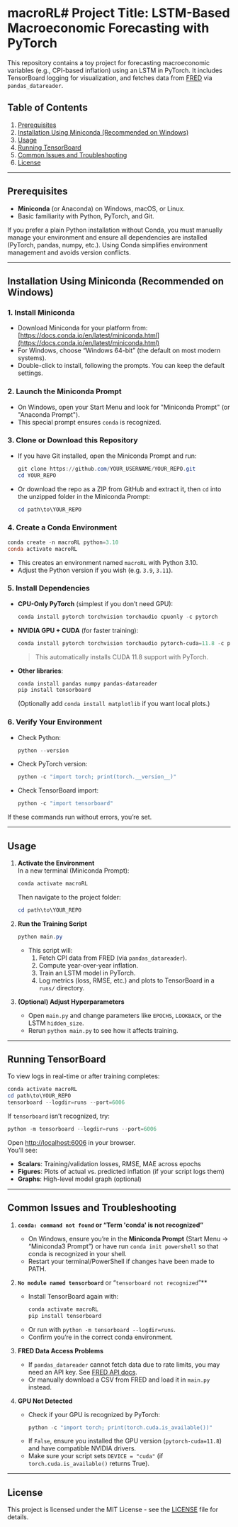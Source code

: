# macroRL# Project Title: LSTM-Based Macroeconomic Forecasting with PyTorch

This repository contains a toy project for forecasting macroeconomic variables (e.g., CPI-based inflation) using an LSTM in PyTorch. It includes TensorBoard logging for visualization, and fetches data from [FRED](https://fred.stlouisfed.org/) via `pandas_datareader`.

## Table of Contents
1. [Prerequisites](#prerequisites)
2. [Installation Using Miniconda (Recommended on Windows)](#installation-using-miniconda-recommended-on-windows)
3. [Usage](#usage)
4. [Running TensorBoard](#running-tensorboard)
5. [Common Issues and Troubleshooting](#common-issues-and-troubleshooting)
6. [License](#license)

---

## Prerequisites

- **Miniconda** (or Anaconda) on Windows, macOS, or Linux.
- Basic familiarity with Python, PyTorch, and Git.

If you prefer a plain Python installation without Conda, you must manually manage your environment and ensure all dependencies are installed (PyTorch, pandas, numpy, etc.). Using Conda simplifies environment management and avoids version conflicts.

---

## Installation Using Miniconda (Recommended on Windows)

### 1. Install Miniconda

- Download Miniconda for your platform from:  
  [https://docs.conda.io/en/latest/miniconda.html](https://docs.conda.io/en/latest/miniconda.html)
- For Windows, choose “Windows 64-bit” (the default on most modern systems).
- Double-click to install, following the prompts. You can keep the default settings.

### 2. Launch the Miniconda Prompt

- On Windows, open your Start Menu and look for "Miniconda Prompt" (or "Anaconda Prompt").
- This special prompt ensures `conda` is recognized.

### 3. Clone or Download this Repository

- If you have Git installed, open the Miniconda Prompt and run:
  ```powershell
  git clone https://github.com/YOUR_USERNAME/YOUR_REPO.git
  cd YOUR_REPO
  ```
- Or download the repo as a ZIP from GitHub and extract it, then `cd` into the unzipped folder in the Miniconda Prompt:
  ```powershell
  cd path\to\YOUR_REPO
  ```

### 4. Create a Conda Environment

```powershell
conda create -n macroRL python=3.10
conda activate macroRL
```
- This creates an environment named `macroRL` with Python 3.10.  
- Adjust the Python version if you wish (e.g. `3.9`, `3.11`).

### 5. Install Dependencies

- **CPU-Only PyTorch** (simplest if you don’t need GPU):
  ```powershell
  conda install pytorch torchvision torchaudio cpuonly -c pytorch
  ```

- **NVIDIA GPU + CUDA** (for faster training):
  ```powershell
  conda install pytorch torchvision torchaudio pytorch-cuda=11.8 -c pytorch -c nvidia
  ```
  > This automatically installs CUDA 11.8 support with PyTorch.

- **Other libraries**:
  ```powershell
  conda install pandas numpy pandas-datareader
  pip install tensorboard
  ```
  (Optionally add `conda install matplotlib` if you want local plots.)

### 6. Verify Your Environment

- Check Python:
  ```powershell
  python --version
  ```
- Check PyTorch version:
  ```powershell
  python -c "import torch; print(torch.__version__)"
  ```
- Check TensorBoard import:
  ```powershell
  python -c "import tensorboard"
  ```
If these commands run without errors, you’re set.

---

## Usage

1. **Activate the Environment**  
   In a new terminal (Miniconda Prompt):
   ```powershell
   conda activate macroRL
   ```
   Then navigate to the project folder:
   ```powershell
   cd path\to\YOUR_REPO
   ```

2. **Run the Training Script**  
   ```powershell
   python main.py
   ```
   - This script will:
     1. Fetch CPI data from FRED (via `pandas_datareader`).
     2. Compute year-over-year inflation.
     3. Train an LSTM model in PyTorch.
     4. Log metrics (loss, RMSE, etc.) and plots to TensorBoard in a `runs/` directory.

3. **(Optional) Adjust Hyperparameters**  
   - Open `main.py` and change parameters like `EPOCHS`, `LOOKBACK`, or the LSTM `hidden_size`.  
   - Rerun `python main.py` to see how it affects training.

---

## Running TensorBoard

To view logs in real-time or after training completes:

```powershell
conda activate macroRL
cd path\to\YOUR_REPO
tensorboard --logdir=runs --port=6006
```
If `tensorboard` isn’t recognized, try:

```powershell
python -m tensorboard --logdir=runs --port=6006
```

Open [http://localhost:6006](http://localhost:6006) in your browser.  
You’ll see:

- **Scalars**: Training/validation losses, RMSE, MAE across epochs  
- **Figures**: Plots of actual vs. predicted inflation (if your script logs them)  
- **Graphs**: High-level model graph (optional)

---

## Common Issues and Troubleshooting

1. **`conda: command not found` or “Term 'conda' is not recognized”**  
   - On Windows, ensure you’re in the **Miniconda Prompt** (Start Menu → “Miniconda3 Prompt”) or have run `conda init powershell` so that conda is recognized in your shell.
   - Restart your terminal/PowerShell if changes have been made to PATH.

2. **`No module named tensorboard`** or “`tensorboard not recognized`”**  
   - Install TensorBoard again with:
     ```powershell
     conda activate macroRL
     pip install tensorboard
     ```
   - Or run with `python -m tensorboard --logdir=runs`.
   - Confirm you’re in the correct conda environment.

3. **FRED Data Access Problems**  
   - If `pandas_datareader` cannot fetch data due to rate limits, you may need an API key. See [FRED API docs](https://fred.stlouisfed.org/docs/api/api_key.html).
   - Or manually download a CSV from FRED and load it in `main.py` instead.

4. **GPU Not Detected**  
   - Check if your GPU is recognized by PyTorch:
     ```powershell
     python -c "import torch; print(torch.cuda.is_available())"
     ```
   - If `False`, ensure you installed the GPU version (`pytorch-cuda=11.8`) and have compatible NVIDIA drivers.
   - Make sure your script sets `DEVICE = "cuda"` (if `torch.cuda.is_available()` returns True).

---

## License

This project is licensed under the MIT License - see the [LICENSE](LICENSE) file for details.

